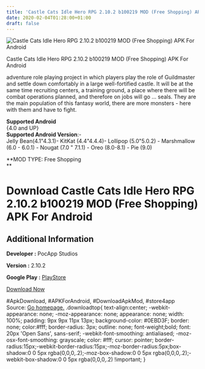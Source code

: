 ```yaml
---
title: 'Castle Cats Idle Hero RPG 2.10.2 b100219 MOD (Free Shopping) APK For Android'
date: 2020-02-04T01:28:00+01:00
draft: false
---
```


![Castle Cats Idle Hero RPG 2.10.2 b100219 MOD (Free Shopping) APK For Android](https://i2.wp.com/apkhome.net/wp-content/uploads/2020/02/Castle-Cats-Idle-Hero-RPG-2.10.2-b100219-MOD-Free-Shopping.png "Castle Cats Idle Hero RPG 2.10.2 b100219 MOD (Free Shopping) APK For Android")

  

Castle Cats Idle Hero RPG 2.10.2 b100219 MOD (Free Shopping) APK For Android

adventure role playing project in which players play the role of Guildmaster and settle down comfortably in a large well-fortified castle. It will be at the same time recruiting centers, a training ground, a place where there will be combat operations planned, and therefore on jobs will go ... seals. They are the main population of this fantasy world, there are more monsters - here with them and have to fight.

**Supported Android**  
{4.0 and UP}  
**Supported Android Version**:-  
Jelly Bean(4.1"4.3.1)- KitKat (4.4"4.4.4)- Lollipop (5.0"5.0.2) - Marshmallow (6.0 - 6.0.1) - Nougat (7.0 " 7.1.1) - Oreo (8.0-8.1) - Pie (9.0)

**MOD TYPE: Free Shopping  
**

Download Castle Cats Idle Hero RPG 2.10.2 b100219 MOD (Free Shopping) APK For Android
=====================================================================================

Additional Information
----------------------

**Developer :** PocApp Studios

**Version :** 2.10.2

**Google Play :** [PlayStore](https://play.google.com/store/apps/details?id=com.pocapp.castlecats)

  

[Download Now](https://store4app.co/post/castle-cats-idle-hero-rpg-2-10-2-b100219-mod-free-shopping-apk-for-android_1580757487)

  
#ApkDownload, #APKForAndroid, #DownloadApkMod, #store4app  
Source: [Go homepage.](https://store4app.co/post/castle-cats-idle-hero-rpg-2-10-2-b100219-mod-free-shopping-apk-for-android_1580757487) .downloadtop{ text-align:center; -webkit-appearance: none; -moz-appearance: none; appearance: none; width: 100%; padding: 9px 9px 11px 13px; background-color: #0EBD3F; border: none; color:#fff; border-radius: 3px; outline: none; font-weight;bold; font: 20px 'Open Sans', sans-serif; -webkit-font-smoothing: antialiased; -moz-osx-font-smoothing: grayscale; color: #fff; cursor: pointer; border-radius:15px;-webkit-border-radius:15px;-moz-border-radius:5px;box-shadow:0 0 5px rgba(0,0,0,.2);-moz-box-shadow:0 0 5px rgba(0,0,0,.2);-webkit-box-shadow:0 0 5px rgba(0,0,0,.2) !important; }